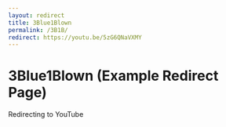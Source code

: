 ```yaml
---
layout: redirect
title: 3Blue1Blown
permalink: /3B1B/
redirect: https://youtu.be/5zG6QNaVXMY
---
```


# 3Blue1Blown (Example Redirect Page)

Redirecting to YouTube
